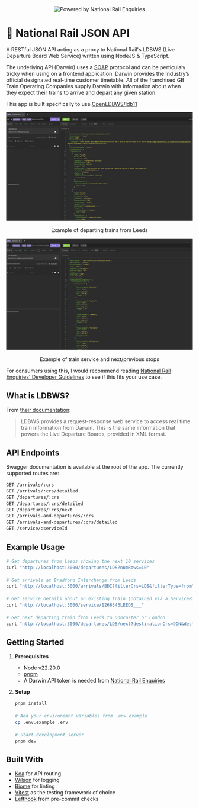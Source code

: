 <div align="center">
   <img width="400px" alt="Powered by National Rail Enquiries" src="readme-assets//NRE_Powered_logo.png">
</div>

# 🚂 National Rail JSON API

A RESTful JSON API acting as a proxy to National Rail's LDBWS (Live Departure Board Web Service) written using NodeJS & TypeScript.

The underlying API (Darwin) uses a [SOAP](https://en.wikipedia.org/wiki/SOAP) protocol and can be perticulaly tricky when using on a frontend application. Darwin provides the Industry’s official designated real-time customer timetable. All of the franchised GB Train Operating Companies supply Darwin with information about when they expect their trains to arrive and depart any given station.

This app is built specifically to use [OpenLDBWS/ldb11](https://lite.realtime.nationalrail.co.uk/OpenLDBWS/ldb11.asmx)

<div align="center">
   <img width="800px" alt="A response from the National Rail JSON Api, showing a list of departing trains from Leeds, including a poor weather alert" src="readme-assets/departure-example.png">
   <p> Example of departing trains from Leeds </p>
</div>

<div align="center">
   <img width="800px" alt="A response from the National Rail JSON Api, showing a specific train service, including its previous and next stops" src="readme-assets/service-example.png">
   <p> Example of train service and next/previous stops </p>
</div>

For consumers using this, I would recommend reading [National Rail Enquiries' Developer Guidelines](https://assets.nationalrail.co.uk/e8xgegruud3g/7yPy7gHJ7j3QZalp2zKZKJ/e32e5b871465c3a5f920e86cc07900d6/Developer_Guidelines_v_05-01.pdf) to see if this fits your use case.

## What is LDBWS?

From [their documentation](https://lite.realtime.nationalrail.co.uk/OpenLDBWS/):
> LDBWS provides a request-response web service to access real time train information from Darwin. This is the same information that powers the Live Departure Boards, provided in XML format.

## API Endpoints
Swagger documentation is available at the root of the app. The currently supported routes are:

```bash
GET /arrivals/:crs
GET /arrivals/:crs/detailed
GET /departures/:crs
GET /departures/:crs/detailed
GET /departures/:crs/next
GET /arrivals-and-departures/:crs
GET /arrivals-and-departures/:crs/detailed
GET /service/:serviceId
```

## Example Usage

```bash
# Get departures from Leeds showing the next 10 services
curl "http://localhost:3000/departures/LDS?numRows=10"

# Get arrivals at Bradford Interchange from Leeds
curl "http://localhost:3000/arrivals/BDI?filterCrs=LDS&filterType=from"

# Get service details about an existing train (obtained via a ServiceBoard)
curl "http://localhost:3000/service/1266343LEEDS___"

# Get next departing train from Leeds to Doncaster or London
curl "http://localhost:3000/departures/LDS/next?destinationCrs=DON&destinationCrs=KGX
```

## Getting Started

1. **Prerequisites**
   - Node v22.20.0
   - [pnpm](https://pnpm.io/)
   - A Darwin API token is needed from [National Rail Enquiries](http://www.nationalrail.co.uk/100296.aspx)

2. **Setup**
   ```bash
   pnpm install

   # Add your environemnt variables from .env.example
   cp .env.example .env
   
   # Start development server
   pnpm dev
   ```

## Built With
- [Koa](https://koajs.com/) for API routing
- [Wilson](https://www.npmjs.com/package/winston) for logging
- [Biome](https://biomejs.dev/) for linting
- [Vitest](https://vitest.dev/) as the testing framework of choice
- [Lefthook](https://lefthook.dev/) from pre-commit checks
